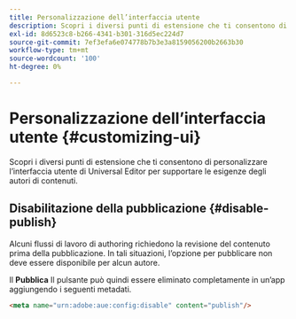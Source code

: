 ```yaml
---
title: Personalizzazione dell’interfaccia utente
description: Scopri i diversi punti di estensione che ti consentono di personalizzare l’interfaccia utente di Universal Editor per supportare le esigenze degli autori di contenuti.
exl-id: 8d6523c8-b266-4341-b301-316d5ec224d7
source-git-commit: 7ef3efa6e074778b7b3e3a8159056200b2663b30
workflow-type: tm+mt
source-wordcount: '100'
ht-degree: 0%

---
```



# Personalizzazione dell’interfaccia utente {#customizing-ui}

Scopri i diversi punti di estensione che ti consentono di personalizzare l’interfaccia utente di Universal Editor per supportare le esigenze degli autori di contenuti.

## Disabilitazione della pubblicazione {#disable-publish}

Alcuni flussi di lavoro di authoring richiedono la revisione del contenuto prima della pubblicazione. In tali situazioni, l’opzione per pubblicare non deve essere disponibile per alcun autore.

Il **Pubblica** Il pulsante può quindi essere eliminato completamente in un’app aggiungendo i seguenti metadati.

```html
<meta name="urn:adobe:aue:config:disable" content="publish"/>
```
